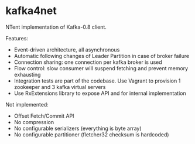 kafka4net
=========

NTent implementation of Kafka-0.8 client. <br/>

Features:
* Event-driven architecture, all asynchronous
* Automatic following changes of Leader Partition in case of broker failure
* Connection sharing: one connection per kafka broker is used
* Flow control: slow consumer will suspend fetching and prevent memory exhausting
* Integration tests are part of the codebase. Use Vagrant to provision 1 zookeeper and 3 kafka virtual servers
* Use RxExtensions library to expose API and for internal implementation

Not implemented:
* Offset Fetch/Commit API
* No compression
* No configurable serializers (everything is byte array)
* No configurable partitioner (fletcher32 checksum is hardcoded)
